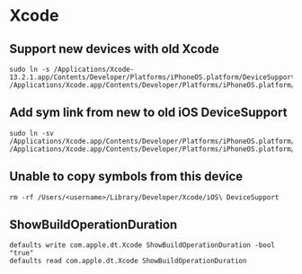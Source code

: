 # Xcode

## Support new devices with old Xcode

```
sudo ln -s /Applications/Xcode-13.2.1.app/Contents/Developer/Platforms/iPhoneOS.platform/DeviceSupport/14.5 /Applications/Xcode.app/Contents/Developer/Platforms/iPhoneOS.platform/DeviceSupport
```

## Add sym link from new to old iOS DeviceSupport

```
sudo ln -sv /Applications/Xcode.app/Contents/Developer/Platforms/iPhoneOS.platform/DeviceSupport/14.5 /Applications/Xcode.app/Contents/Developer/Platforms/iPhoneOS.platform/DeviceSupport/14.7
```

## Unable to copy symbols from this device

```
rm -rf /Users/<username>/Library/Developer/Xcode/iOS\ DeviceSupport
```

## ShowBuildOperationDuration

```
defaults write com.apple.dt.Xcode ShowBuildOperationDuration -bool "true"
defaults read com.apple.dt.Xcode ShowBuildOperationDuration
```
